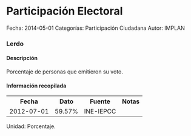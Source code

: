 Participación Electoral
=====

Fecha: 2014-05-01
Categorías: Participación Ciudadana
Autor: IMPLAN

### Lerdo

#### Descripción

Porcentaje de personas que emitieron su voto.

#### Información recopilada

<table class="table table-hover table-bordered">
  <tr><th>Fecha</th><th>Dato</th><th>Fuente</th><th>Notas</th></tr>
  <tr><td>2012-07-01</td><td>59.57%</td><td>INE-IEPCC</td><td></td></tr>
</table>

Unidad: Porcentaje.
